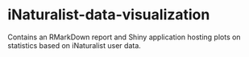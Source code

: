 # iNaturalist-data-visualization
Contains an RMarkDown report and Shiny application hosting plots on statistics based on iNaturalist user data.
